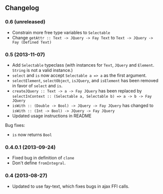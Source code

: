 ## Changelog

### 0.6 (unreleased)

* Constrain more free type variables to `Selectable`
* Change `getAttr :: Text -> JQuery -> Fay Text` to `Text -> JQuery -> Fay (Defined Text)`

### 0.5 (2013-11-07)

* Add `Selectable` typeclass (with instances for `Text`, `JQuery` and `Element`. `String` is not a valid instance.)
* `select` and `is` now accept `Selectable a => a` as the first argument.
* `selectElement`, `selectObject`, `isJQuery`, and `isElement` has been removed in favor of `select` and `is`.
* `createJQuery :: Text -> a -> Fay JQuery` has been replaced by `selectInContext :: (Selectable a, Selectable b) => a -> b -> Fay JQuery`
* `isWith :: (Double -> Bool) -> JQuery -> Fay JQuery` has changed to `isWith :: (Int -> Bool) -> JQuery -> Fay JQuery`
* Updated usage instructions in README

Bug fixes:
* `is` now returns `Bool`

### 0.4.0.1 (2013-09-24)

* Fixed bug in definition of `clone`
* Don't define `fromIntegral`.

### 0.4 (2013-08-27)

* Updated to use fay-text, which fixes bugs in ajax FFI calls.
